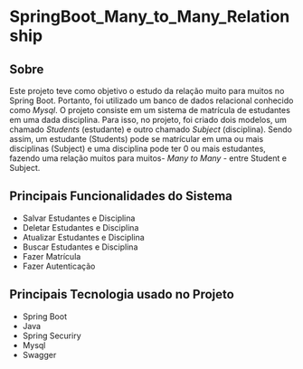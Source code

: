 # SpringBoot_Many_to_Many_Relationship


<H2>Sobre</h2>

<p>

  Este projeto teve como objetivo o estudo da relação muito para muitos no Spring Boot. Portanto, foi utilizado um banco de dados relacional conhecido como <i>Mysql</i>.
  O projeto consiste em um sistema de matrícula de estudantes em uma dada disciplina. Para isso, no projeto, foi criado dois modelos, um chamado <i>Students</i> (estudante) e 
  outro chamado <i>Subject</i> (disciplina). Sendo assim, um estudante (Students) pode se matrícular em uma ou mais disciplinas (Subject) e uma disciplina pode ter 0 ou mais 
  estudantes, fazendo uma relação muitos para muitos- <i>Many to Many</i> - entre Student e Subject.

</p>


<h2>Principais Funcionalidades do Sistema</h2>

- Salvar Estudantes e Disciplina
- Deletar Estudantes e Disciplina
- Atualizar Estudantes e Disciplina
- Buscar Estudantes e Disciplina
- Fazer Matrícula
- Fazer Autenticação


<h2>Principais Tecnologia usado no Projeto</h2>

- Spring Boot
- Java
- Spring Securiry
- Mysql
- Swagger

